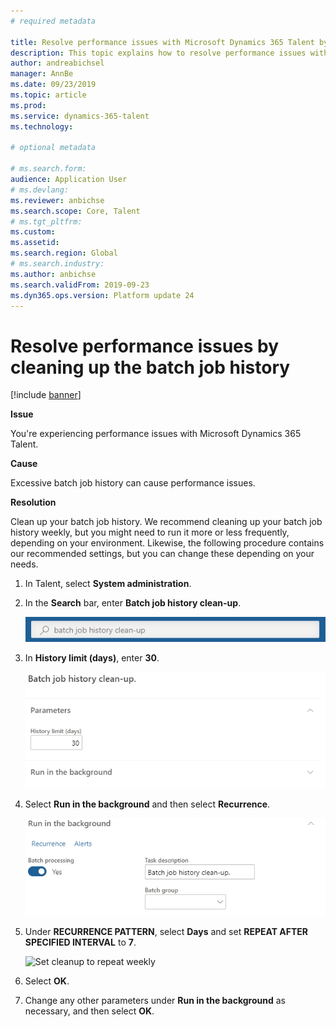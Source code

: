 ```yaml
---
# required metadata

title: Resolve performance issues with Microsoft Dynamics 365 Talent by cleaning up the batch job history
description: This topic explains how to resolve performance issues with Microsoft Dynamics 365 Talent by cleaning up the batch job history.
author: andreabichsel
manager: AnnBe
ms.date: 09/23/2019
ms.topic: article
ms.prod: 
ms.service: dynamics-365-talent
ms.technology: 

# optional metadata

# ms.search.form: 
audience: Application User
# ms.devlang: 
ms.reviewer: anbichse
ms.search.scope: Core, Talent
# ms.tgt_pltfrm: 
ms.custom: 
ms.assetid: 
ms.search.region: Global
# ms.search.industry: 
ms.author: anbichse
ms.search.validFrom: 2019-09-23
ms.dyn365.ops.version: Platform update 24
---
```



# Resolve performance issues by cleaning up the batch job history

[!include [banner](../includes/banner.md)]

**Issue**

You're experiencing performance issues with Microsoft Dynamics 365 Talent.

**Cause**

Excessive batch job history can cause performance issues.

**Resolution**

Clean up your batch job history. We recommend cleaning up your batch job history weekly, but you might need to run it more or less frequently, depending on your environment. Likewise, the following procedure contains our recommended settings, but you can change these depending on your needs.

1. In Talent, select **System administration**.

2. In the **Search** bar, enter **Batch job history clean-up**.

   ![Search for batch job history cleanup](media/talent-batch-history-cleanup-search-bar.png)

3. In **History limit (days)**, enter **30**.

   ![Set history limit to 30](media/talent-batch-history-cleanup-history-limit.png)

4. Select **Run in the background** and then select **Recurrence**.

   ![Set recurrence](media/talent-batch-history-cleanup-recurrence.png)

5. Under **RECURRENCE PATTERN**, select **Days** and set **REPEAT AFTER SPECIFIED INTERVAL** to **7**.

   ![Set cleanup to repeat weekly](media/talent-batch-history-recurrence-pattern.png)

6. Select **OK**.

7. Change any other parameters under **Run in the background** as necessary, and then select **OK**.

